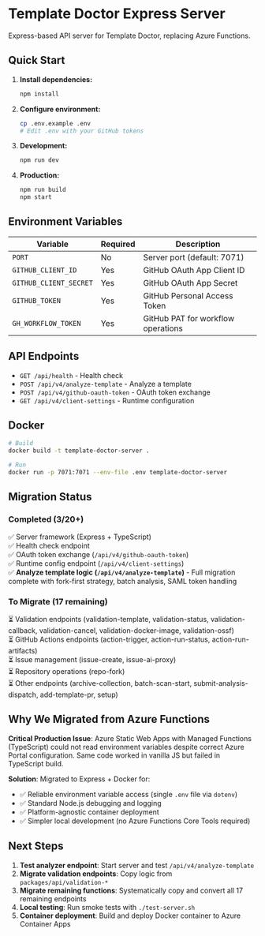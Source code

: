 # Template Doctor Express Server

Express-based API server for Template Doctor, replacing Azure Functions.

## Quick Start

1. **Install dependencies:**

    ```bash
    npm install
    ```

2. **Configure environment:**

    ```bash
    cp .env.example .env
    # Edit .env with your GitHub tokens
    ```

3. **Development:**

    ```bash
    npm run dev
    ```

4. **Production:**
    ```bash
    npm run build
    npm start
    ```

## Environment Variables

| Variable               | Required | Description                        |
| ---------------------- | -------- | ---------------------------------- |
| `PORT`                 | No       | Server port (default: 7071)        |
| `GITHUB_CLIENT_ID`     | Yes      | GitHub OAuth App Client ID         |
| `GITHUB_CLIENT_SECRET` | Yes      | GitHub OAuth App Secret            |
| `GITHUB_TOKEN`         | Yes      | GitHub Personal Access Token       |
| `GH_WORKFLOW_TOKEN`    | Yes      | GitHub PAT for workflow operations |

## API Endpoints

- `GET /api/health` - Health check
- `POST /api/v4/analyze-template` - Analyze a template
- `POST /api/v4/github-oauth-token` - OAuth token exchange
- `GET /api/v4/client-settings` - Runtime configuration

## Docker

```bash
# Build
docker build -t template-doctor-server .

# Run
docker run -p 7071:7071 --env-file .env template-doctor-server
```

## Migration Status

### Completed (3/20+)

✅ Server framework (Express + TypeScript)  
✅ Health check endpoint  
✅ OAuth token exchange (`/api/v4/github-oauth-token`)  
✅ Runtime config endpoint (`/api/v4/client-settings`)  
✅ **Analyze template logic (`/api/v4/analyze-template`)** - Full migration complete with fork-first strategy, batch analysis, SAML token handling

### To Migrate (17 remaining)

⏳ Validation endpoints (validation-template, validation-status, validation-callback, validation-cancel, validation-docker-image, validation-ossf)  
⏳ GitHub Actions endpoints (action-trigger, action-run-status, action-run-artifacts)  
⏳ Issue management (issue-create, issue-ai-proxy)  
⏳ Repository operations (repo-fork)  
⏳ Other endpoints (archive-collection, batch-scan-start, submit-analysis-dispatch, add-template-pr, setup)

## Why We Migrated from Azure Functions

**Critical Production Issue**: Azure Static Web Apps with Managed Functions (TypeScript) could not read environment variables despite correct Azure Portal configuration. Same code worked in vanilla JS but failed in TypeScript build.

**Solution**: Migrated to Express + Docker for:

- ✅ Reliable environment variable access (single `.env` file via `dotenv`)
- ✅ Standard Node.js debugging and logging
- ✅ Platform-agnostic container deployment
- ✅ Simpler local development (no Azure Functions Core Tools required)

## Next Steps

1. **Test analyzer endpoint**: Start server and test `/api/v4/analyze-template`
2. **Migrate validation endpoints**: Copy logic from `packages/api/validation-*`
3. **Migrate remaining functions**: Systematically copy and convert all 17 remaining endpoints
4. **Local testing**: Run smoke tests with `./test-server.sh`
5. **Container deployment**: Build and deploy Docker container to Azure Container Apps
